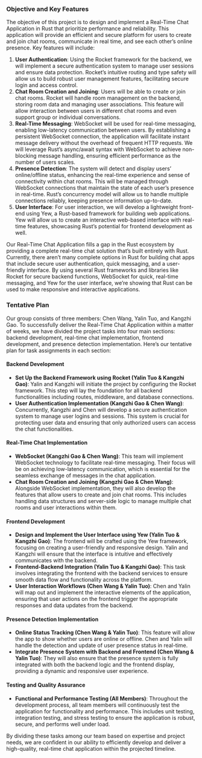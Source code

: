 ### Objective and Key Features

The objective of this project is to design and implement a Real-Time Chat Application in Rust that prioritize performance and reliability. This application will provide an efficient and secure platform for users to create and join chat rooms, communicate in real time, and see each other’s online presence. Key features will include:

1. **User Authentication**: Using the Rocket framework for the backend, we will implement a secure authentication system to manage user sessions and ensure data protection. Rocket’s intuitive routing and type safety will allow us to build robust user management features, facilitating secure login and access control.
2. **Chat Room Creation and Joining**: Users will be able to create or join chat rooms. Rocket will handle room management on the backend, storing room data and managing user associations. This feature will allow interaction between users in different chat rooms and even support group or individual conversations.
3. **Real-Time Messaging**: WebSocket will be used for real-time messaging, enabling low-latency communication between users. By establishing a persistent WebSocket connection, the application will facilitate instant message delivery without the overhead of frequent HTTP requests. We will leverage Rust’s async/await syntax with WebSocket to achieve non-blocking message handling, ensuring efficient performance as the number of users scales.
4. **Presence Detection**: The system will detect and display users’ online/offline status, enhancing the real-time experience and sense of connectivity within chat rooms. This will be managed through WebSocket connections that maintain the state of each user’s presence in real-time. Rust’s concurrency model will allow us to handle multiple connections reliably, keeping presence information up-to-date.
5. **User Interface**: For user interaction, we will develop a lightweight front-end using Yew, a Rust-based framework for building web applications. Yew will allow us to create an interactive web-based interface with real-time features, showcasing Rust’s potential for frontend development as well.

Our Real-Time Chat Application fills a gap in the Rust ecosystem by providing a complete real-time chat solution that’s built entirely with Rust. Currently, there aren’t many complete options in Rust for building chat apps that include secure user authentication, quick messaging, and a user-friendly interface. By using several Rust frameworks and libraries like Rocket for secure backend functions, WebSocket for quick, real-time messaging, and Yew for the user interface, we’re showing that Rust can be used to make responsive and interactive applications.

### Tentative Plan

Our group consists of three members: Chen Wang, Yalin Tuo, and Kangzhi Gao. To successfully deliver the Real-Time Chat Application within a matter of weeks, we have divided the project tasks into four main sections: backend development, real-time chat implementation, frontend development, and presence detection implementation. Here’s our tentative plan for task assignments in each section:

#### Backend Development
- **Set Up the Backend Framework using Rocket (Yalin Tuo & Kangzhi Gao)**: Yalin and Kangzhi will initiate the project by configuring the Rocket framework. This step will lay the foundation for all backend functionalities including routes, middleware, and database connections.
- **User Authentication Implementation (Kangzhi Gao & Chen Wang)**: Concurrently, Kangzhi and Chen will develop a secure authentication system to manage user logins and sessions. This system is crucial for protecting user data and ensuring that only authorized users can access the chat functionalities.

#### Real-Time Chat Implementation
- **WebSocket (Kangzhi Gao & Chen Wang)**: This team will implement WebSocket technology to facilitate real-time messaging. Their focus will be on achieving low-latency communication, which is essential for the seamless exchange of messages in the chat application.
- **Chat Room Creation and Joining (Kangzhi Gao & Chen Wang)**: Alongside WebSocket implementation, they will also develop the features that allow users to create and join chat rooms. This includes handling data structures and server-side logic to manage multiple chat rooms and user interactions within them.

#### Frontend Development
- **Design and Implement the User Interface using Yew (Yalin Tuo & Kangzhi Gao)**: The frontend will be crafted using the Yew framework, focusing on creating a user-friendly and responsive design. Yalin and Kangzhi will ensure that the interface is intuitive and effectively communicates with the backend.
- **Frontend-Backend Integration (Yalin Tuo & Kangzhi Gao)**: This task involves integrating the frontend with the backend services to ensure smooth data flow and functionality across the platform.
- **User Interaction Workflows (Chen Wang & Yalin Tuo)**: Chen and Yalin will map out and implement the interactive elements of the application, ensuring that user actions on the frontend trigger the appropriate responses and data updates from the backend.

#### Presence Detection Implementation
- **Online Status Tracking (Chen Wang & Yalin Tuo)**: This feature will allow the app to show whether users are online or offline. Chen and Yalin will handle the detection and update of user presence status in real-time.
- **Integrate Presence System with Backend and Frontend (Chen Wang & Yalin Tuo)**: They will also ensure that the presence system is fully integrated with both the backend logic and the frontend display, providing a dynamic and responsive user experience.

#### Testing and Quality Assurance
- **Functional and Performance Testing (All Members)**: Throughout the development process, all team members will continuously test the application for functionality and performance. This includes unit testing, integration testing, and stress testing to ensure the application is robust, secure, and performs well under load.

By dividing these tasks among our team based on expertise and project needs, we are confident in our ability to efficiently develop and deliver a high-quality, real-time chat application within the projected timeline.